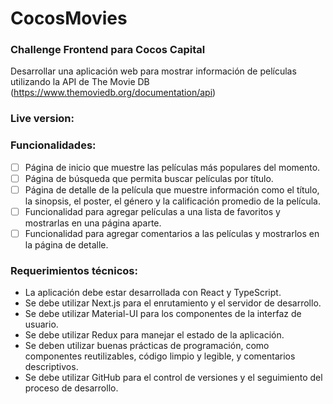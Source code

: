 # CocosMovies

### Challenge Frontend para Cocos Capital
Desarrollar una aplicación web para mostrar información de películas utilizando la API de The Movie DB (https://www.themoviedb.org/documentation/api)

### Live version:

### Funcionalidades:
- [ ] Página de inicio que muestre las películas más populares del momento.
- [ ] Página de búsqueda que permita buscar películas por título.
- [ ] Página de detalle de la película que muestre información como el título, la sinopsis, el poster, el género y la calificación promedio de la película.
- [ ] Funcionalidad para agregar películas a una lista de favoritos y mostrarlas en una página aparte.
- [ ] Funcionalidad para agregar comentarios a las películas y mostrarlos en la página de detalle.

### Requerimientos técnicos:

- La aplicación debe estar desarrollada con React y TypeScript.
- Se debe utilizar Next.js para el enrutamiento y el servidor de desarrollo.
- Se debe utilizar Material-UI para los componentes de la interfaz de usuario.
- Se debe utilizar Redux para manejar el estado de la aplicación.
- Se deben utilizar buenas prácticas de programación, como componentes reutilizables, código limpio y legible, y comentarios descriptivos.
- Se debe utilizar GitHub para el control de versiones y el seguimiento del proceso de desarrollo.
